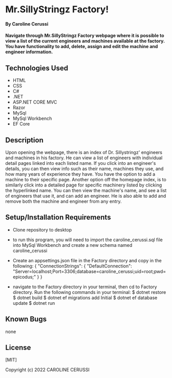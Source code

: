 # Mr.SillyStringz Factory!

#### By Caroline Cerussi

#### Navigate through Mr.SillyStringz Factory webpage where it is possible to view a list of the current engineers and machines available at the factory. You have functionality to add, delete, assign and edit the machine and engineer information. 

## Technologies Used

* HTML
* CSS
* C#
* .NET
* ASP.NET CORE MVC
* Razor
* MySql
* MySql Workbench
* EF Core

## Description

Upon opening the webpage, there is an index of Dr. Sillystringz' engineers and machines in his factory. He can view a list of engineers with individual detail pages linked into each listed name. If you click into an engineer's details, you can then view info such as their name, machines they use, and how many years of experience they have. You have the option to add a machine to their specific page. 
Another option off the homepage index, is to similarly click into a detailed page for specific machinery listed by clicking the hyperlinked name. You can then view the machine's name, and see a list of engineers that use it, and can add an engineer. He is also able to add and remove both the machine and engineer from any entry. 


## Setup/Installation Requirements

* Clone repository to desktop
* to run this program, you will need to import the caroline_cerussi.sql file into MySql Workbench and create a new schema named caroline_cerussi
* Create an appsettings.json file in the Factory directory and copy in the following:
{
  "ConnectionStrings": {
    "DefaultConnection": "Server=localhost;Port=3306;database=caroline_cerussi;uid=root;pwd=epicodus;"
  }
}

* navigate to the Factory directory in your terminal, then cd to Factory directory.
Run the following commands in your terminal:
$ dotnet restore
$ dotnet build
$ dotnet ef migrations add Initial
$ dotnet ef database update
$ dotnet run


## Known Bugs

none

## License
[MIT]

Copyright (c) 2022 CAROLINE CERUSSI
